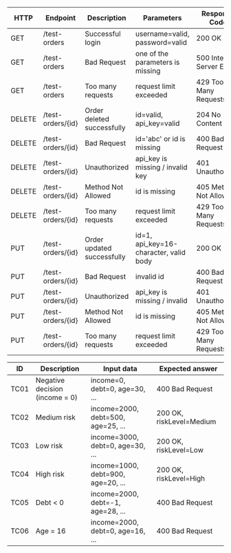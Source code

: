 | HTTP   | Endpoint          | Description                | Parameters                             | Response Code             |
|--------|-------------------|----------------------------|----------------------------------------|---------------------------|
| GET    | /test-orders      | Successful login           | username=valid, password=valid         | 200 OK                    |
| GET    | /test-orders      | Bad Request                | one of the parameters is missing       | 500 Internal Server Error |
| GET    | /test-orders      | Too many requests          | request limit exceeded                 | 429 Too Many Requests     |
| DELETE | /test-orders/{id} | Order deleted successfully | id=valid, api_key=valid                | 204 No Content            |
| DELETE | /test-orders/{id} | Bad Request                | id='abc' or id is missing              | 400 Bad Request           |
| DELETE | /test-orders/{id} | Unauthorized               | api_key is missing / invalid key       | 401 Unauthorized          |
| DELETE | /test-orders/{id} | Method Not Allowed         | id is missing                          | 405 Method Not Allowed    |
| DELETE | /test-orders/{id} | Too many requests          | request limit exceeded                 | 429 Too Many Requests     |
| PUT    | /test-orders/{id} | Order updated successfully | id=1, api_key=16-character, valid body | 200 OK                    |
| PUT    | /test-orders/{id} | Bad Request                | invalid id                             | 400 Bad Request           |
| PUT    | /test-orders/{id} | Unauthorized               | api_key is missing / invalid           | 401 Unauthorized          |
| PUT    | /test-orders/{id} | Method Not Allowed         | id is missing                          | 405 Method Not Allowed    |
| PUT    | /test-orders/{id} | Too many requests          | request limit exceeded                 | 429 Too Many Requests     |

| ID   | Description                     | Input data                          | Expected answer           |
|------|---------------------------------|-------------------------------------|---------------------------|
| TC01 | Negative decision (income = 0)  | income=0, debt=0, age=30, ...       | 400 Bad Request           |
| TC02 | Medium risk                     | income=2000, debt=500, age=25, ...  | 200 OK, riskLevel=Medium  |
| TC03 | Low risk                        | income=3000, debt=0, age=30, ...    | 200 OK, riskLevel=Low     |
| TC04 | High risk                       | income=1000, debt=900, age=20, ...  | 200 OK, riskLevel=High    |
| TC05 | Debt < 0                        | income=2000, debt=-1, age=28, ...   | 400 Bad Request           |
| TC06 | Age = 16                        | income=2000, debt=0, age=16, ...    | 400 Bad Request           |
